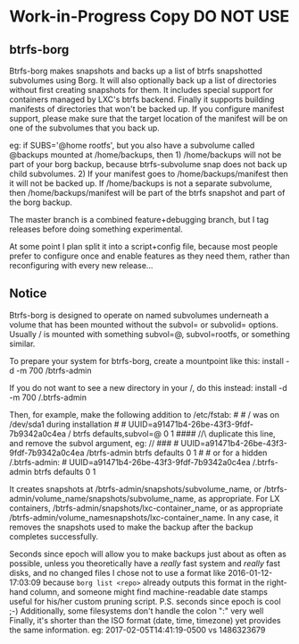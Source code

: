 # Work-in-Progress Copy DO NOT USE #

## btrfs-borg
Btrfs-borg makes snapshots and backs up a list of btrfs snapshotted subvolumes using Borg.  It will also optionally back up a list of directories without first creating snapshots for them.  It includes special support for containers managed by LXC's btrfs backend.  Finally it supports building manifests of directories that won't be backed up.  If you configure manifest support, please make sure that the target location of the manifest will be on one of the subvolumes that you back up.

eg: if SUBS='@home rootfs', but you also have a subvolume called @backups mounted at /home/backups, then 1) /home/backups will not be part of your borg backup, because btrfs-subvolume snap does not back up child subvolumes.  2) If your manifest goes to /home/backups/manifest then it will not be backed up.  If /home/backups is not a separate subvolume, then /home/backups/manifest will be part of the btrfs snapshot and part of the borg backup.

The master branch is a combined feature+debugging branch, but I tag releases before doing something experimental.

At some point I plan split it into a script+config file, because most people prefer to configure once and enable features as they need them, rather than reconfiguring with every new release...

## Notice
Btrfs-borg is designed to operate on named subvolumes underneath a volume
that has been mounted without the subvol= or subvolid= options.
Usually / is mounted with something subvol=@, subvol=rootfs, or something
similar.

To prepare your system for btrfs-borg, create a mountpoint like this:
    install -d -m 700 /btrfs-admin

If you do not want to see a new directory in your /, do this instead:
    install -d -m 700 /.btrfs-admin

Then, for example, make the following addition to /etc/fstab:
    #
    # / was on /dev/sda1 during installation
    #
    # UUID=a91471b4-26be-43f3-9fdf-7b9342a0c4ea /    btrfs defaults,subvol=@ 0 1
    ####  /\/\ duplicate this line, and remove the subvol argument, eg: \/\/  ###
    # UUID=a91471b4-26be-43f3-9fdf-7b9342a0c4ea /btrfs-admin  btrfs defaults 0 1
    #
    # or for a hidden /.btrfs-admin:
    # UUID=a91471b4-26be-43f3-9fdf-7b9342a0c4ea /.btrfs-admin btrfs defaults 0 1

It creates snapshots at /btrfs-admin/snapshots/subvolume_name, or
/btrfs-admin/volume_name/snapshots/subvolume_name, as appropriate.
For LX containers, /btrfs-admin/snapshots/lxc-container_name, or
as appropriate /btrfs-admin/volume_namesnapshots/lxc-container_name.
In any case, it removes the snapshots used to make the backup after
the backup completes successfully.

Seconds since epoch will allow you to make backups just about
as often as possible, unless you theoretically have a *really*
fast system and *really* fast disks, and no changed files
I chose not to use a format like 2016-01-12-17:03:09
because `borg list <repo>` already outputs this format in the right-hand
column, and someone might find machine-readable date stamps useful
for his/her custom pruning script.  P.S. seconds since epoch is cool ;-)
Additionally, some filesystems don't handle the colon ":" very well
Finally, it's shorter than the ISO format (date, time, timezone) yet provides
the same information. eg:
2017-02-05T14:41:19-0500  vs
1486323679
